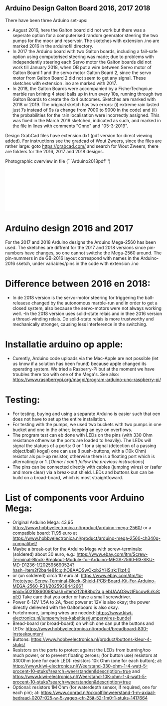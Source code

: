 ## Arduino Design Galton Board 2016, 2017 2018

There have been three Arduino set-ups:
- August 2016, here the Galton board did not work but there was a seperate option for a computerised random geenrator steering the two pumps for the moor and reservoir. The sketches with extension .ino are marked 2016 in the arduinofil directory.
- In 2017 the Arduino board with two Galton boards, including a fail-safe option using computerised steering was made; due to problems with independently steering each Servo motor the Galton boards did not work till January 2018, when OB put a wire between Servo motor of Galton Board 1 and the servo motor Galton Board 2, since the servo motor from Galton Board 2 did not seem to get any signal. These sketches with extension .ino are marked with 2017. 
- In 2018, the Galton Boards were accompanied by a FisherTechqniue marble run brining 4 steel balls up in trun every 10s, running through two Galton Boards to create the 4x4 outcomes. Sketches are marked with 2018 or 2019. The original sketch has two errors: (i) extreme rain lasted just 7s instead of 9s (a change from 7000 to 9000 in the code) and (ii) the probabilities for the rain localisation were incorrectly assigned. This was fixed in the March 2019 sketched, indicated as such, and marked in the file in lines with comments "Onno" and "05-3-2019".

Design GrabCad files have extension.dxf (pdf version for direct viewing added). For instructions see the gradcad of Wout Zweers, since the files are rather large: goto https://grabcad.com/ and search for Wout Zweers; there are folders for the 2016, 2017 and 2018 designs.

Photographic overview in file (```Arduino2018pdf''') ![Arduino2018pdf](arduino2018/Arduinofile201805032019.pdf)

# Arduino design 2016 and 2017
For the 2017 and 2018 Arduino designs the  Arduino Mega-2560 has been used. The sketches are diffrent for the 2017 and 2018 versions since pin-numbers have changes, so one cannot switche the Mega-2560 around. The pin-nummers in de GB-2016 layout correspond with names in the Arduino-2016 sketch, under variables/pins in the code with extension .ino

# Difference between 2016 en 2018: 
- In de 2018 version is the servo-motor steering for triggering the ball-releaese changed by the autonomous marble-run and in order to get a closed system, also because the servo-motors were not always working well.
-In the 2018 version uses  solid-state relais and in thee 2016 version a thread-winding relais. De solid-state relais is more trustworthy and mechanically stronger, causing less interference in the switching.

#  Installatie arduino op apple: 
- Curently, Arduino code uploads via the Mac-Apple are not possible (let us know if a solution has been found) because apple changed its operating system. We tried a Rasberry-Pi but at the moment we have troubles there too with one of the Mega's. See also: https://www.raspberrypi.org/magpi/program-arduino-uno-raspberry-pi/

# Testing: 
- For testing, buying and using a separate Arduino is easier such that oen does not have to set up the entire installation.
- For testing with the pumps, we used two buckets with two pumps in one bucket and one in the other; keeping an eye on overflows. 
- The program test can eb done with LEDs on the pins (with 330 Ohm resistance otherwise the ports are loaded to heavily). The LEDs will signal the statues of a ports: 0 or 1 for a signal (detection of a passing object/ball) kogel) one can use 8 push-buttons, with a (10k Ohm) resistor als pull-up resistor, otherwise there is a floating port which is alternatingly or 1. [*Onno: I can't follow the previous instructions*]
- The pins can be connected directly with cables (jumping wires) or (safer and more clear) via a break-out shield. LEDs and buttons kun can be build on a broad-board, which is most straightfoward.

# List of components voor Arduino Mega: 
- Original Arduino Mega: 43,95 https://www.hobbyelectronica.nl/product/arduino-mega-2560/ or a compatible board: 11,95 euro at
https://www.hobbyelectronica.nl/product/arduino-mega-2560-ch340g-compatibel/
- Maybe a break-out for the Arduino Mega with screw-terminals: (soldered)  about 30 euro, e.g.:  https://www.ebay.com/itm/Screw-Terminal-Block-Breakout-Module-for-Arduino-MEGA-2560-R3-SKU-MD-D1236-1/202595690524?hash=item2f2ba4e81c:g:hO8AAOSwOkxb2YHS:rk:11:pf:0
- or (un soldered) circa 10 euro at: https://www.ebay.com/itm/1x-Prototype-Screw-Terminal-Block-Shield-PCB-Board-Kit-For-Arduino-MEGA-2560-R31/202593844266?epid=5021086009&hash=item2f2b88bc2a:g:ebUAAOSwzlFbcow8:rk:8:pf:0 Take care that you order or have a small screwdriver.
- Power 6-12V 1.5A to 2A, fixed power at 12V is also okay; the power directly delievred with the Galtonboard is also okay.
- Furtehrmore, jumping wires are needed: https://www.kiwi-electronics.nl/jumperwires-kabeltjes/jumperwires-bundel
- Bread-board (or broad-board) on which one can put the buttons and LEDs:  https://www.hobbyelectronica.nl/product/breadboard-830-insteekpunten/
- Buttons: https://www.hobbyelectronica.nl/product/buttons-kleur-4-stuks/
- Resistors on the ports to protect against the LEDs from burning/too much power, or to prevent floating zeroes; (for button use) resistors at 330Ohm (one for each LED): resistors 10k Ohm (one for each button); at: https://www.kiwi-electronics.nl/Weerstand-330-ohm-1-4-watt-5-procent-10-stuks?search=weerstanden&description=true and https://www.kiwi-electronics.nl/Weerstand-10K-ohm-1-4-watt-5-procent-10-stuks?search=weerstanden&description=true
- Optional: resistors 1M Ohm (for waterdepth sensor, if required, one for each pin); at: https://www.conrad.nl/p/koolfilmweerstand-1-m-axiaal-bedraad-0207-025-w-5-yageo-cfr-25jt-52-1m0-1-stuks-1417664

